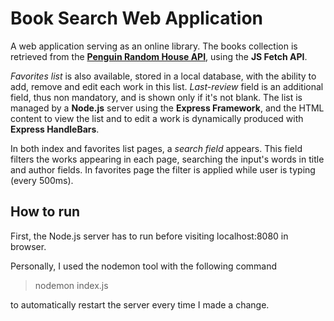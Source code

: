 # Book Search Web Application
A web application serving as an online library. The books collection is retrieved from the **[Penguin Random House API](http://www.penguinrandomhouse.biz/webservices/rest/)**, using the **JS Fetch API**. 

*Favorites list* is also available, stored in a local database, with the ability to add, remove and edit each work in this list. *Last-review* field is an additional field, thus non mandatory, and is shown only if it's not blank. The list is managed by a **Node.js** server using the **Express Framework**, and the HTML content to view the list and to edit a work is dynamically produced with **Express HandleBars**.

In both index and favorites list pages, a *search field* appears. This field filters the works appearing in each page, searching the input's words in title and author fields. In favorites page the filter is applied while user is typing (every 500ms).

## How to run
First, the Node.js server has to run before visiting localhost:8080 in browser. 

Personally, I used the nodemon tool with the following command <br>
> nodemon index.js

to automatically restart the server every time I made a change.
